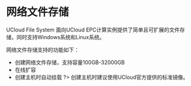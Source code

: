# 网络文件存储

UCloud File System 面向UCloud EPC计算实例提供了简单且可扩展的文件存储，同时支持Windows系统和Linux系统。

网络文件存储支持的功能如下：
* 创建网络文件存储，支持容量100GB-32000GB
* 在线扩容
* 创建主机时自动挂载
?> 创建主机时建议使用UCloud官方提供的标准镜像。

